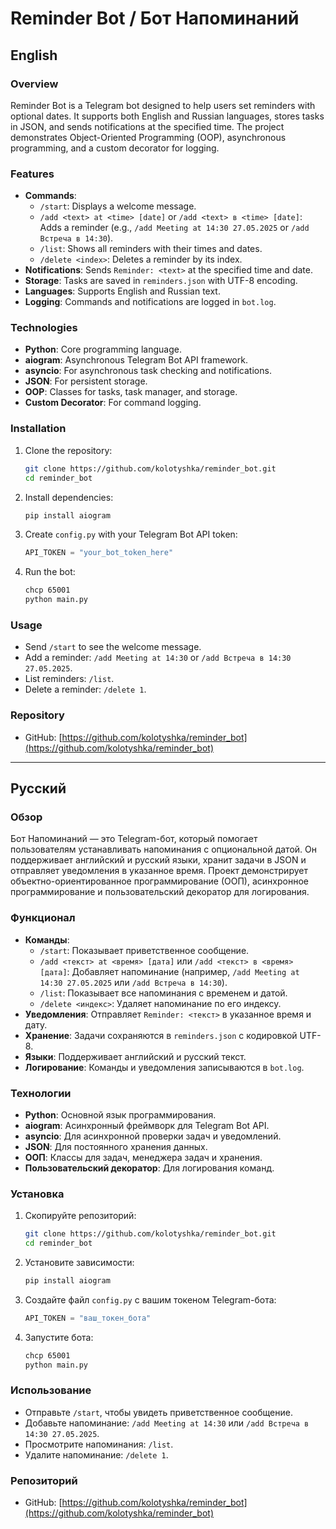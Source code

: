 # Reminder Bot / Бот Напоминаний 
 
## English 
 
### Overview 
Reminder Bot is a Telegram bot designed to help users set reminders with optional dates. It supports both English and Russian languages, stores tasks in JSON, and sends notifications at the specified time. The project demonstrates Object-Oriented Programming (OOP), asynchronous programming, and a custom decorator for logging. 
 
### Features 
- **Commands**: 
  - `/start`: Displays a welcome message. 
  - `/add <text> at <time> [date]` or `/add <text> в <time> [date]`: Adds a reminder (e.g., `/add Meeting at 14:30 27.05.2025` or `/add Встреча в 14:30`). 
  - `/list`: Shows all reminders with their times and dates. 
  - `/delete <index>`: Deletes a reminder by its index. 
- **Notifications**: Sends `Reminder: <text>` at the specified time and date. 
- **Storage**: Tasks are saved in `reminders.json` with UTF-8 encoding. 
- **Languages**: Supports English and Russian text. 
- **Logging**: Commands and notifications are logged in `bot.log`. 
 
### Technologies 
- **Python**: Core programming language. 
- **aiogram**: Asynchronous Telegram Bot API framework. 
- **asyncio**: For asynchronous task checking and notifications. 
- **JSON**: For persistent storage. 
- **OOP**: Classes for tasks, task manager, and storage. 
- **Custom Decorator**: For command logging. 
 
### Installation 
1. Clone the repository: 
   ```bash 
   git clone https://github.com/kolotyshka/reminder_bot.git 
   cd reminder_bot 
   ``` 
2. Install dependencies: 
   ```bash 
   pip install aiogram 
   ``` 
3. Create `config.py` with your Telegram Bot API token: 
   ```python 
   API_TOKEN = "your_bot_token_here" 
   ``` 
4. Run the bot: 
   ```bash 
   chcp 65001 
   python main.py 
   ``` 
 
### Usage 
- Send `/start` to see the welcome message. 
- Add a reminder: `/add Meeting at 14:30` or `/add Встреча в 14:30 27.05.2025`. 
- List reminders: `/list`. 
- Delete a reminder: `/delete 1`. 
 
### Repository 
- GitHub: [https://github.com/kolotyshka/reminder_bot](https://github.com/kolotyshka/reminder_bot) 
 
--- 
 
## Русский 
 
### Обзор 
Бот Напоминаний — это Telegram-бот, который помогает пользователям устанавливать напоминания с опциональной датой. Он поддерживает английский и русский языки, хранит задачи в JSON и отправляет уведомления в указанное время. Проект демонстрирует объектно-ориентированное программирование (ООП), асинхронное программирование и пользовательский декоратор для логирования. 
 
### Функционал 
- **Команды**: 
  - `/start`: Показывает приветственное сообщение. 
  - `/add <текст> at <время> [дата]` или `/add <текст> в <время> [дата]`: Добавляет напоминание (например, `/add Meeting at 14:30 27.05.2025` или `/add Встреча в 14:30`). 
  - `/list`: Показывает все напоминания с временем и датой. 
  - `/delete <индекс>`: Удаляет напоминание по его индексу. 
- **Уведомления**: Отправляет `Reminder: <текст>` в указанное время и дату. 
- **Хранение**: Задачи сохраняются в `reminders.json` с кодировкой UTF-8. 
- **Языки**: Поддерживает английский и русский текст. 
- **Логирование**: Команды и уведомления записываются в `bot.log`. 
 
### Технологии 
- **Python**: Основной язык программирования. 
- **aiogram**: Асинхронный фреймворк для Telegram Bot API. 
- **asyncio**: Для асинхронной проверки задач и уведомлений. 
- **JSON**: Для постоянного хранения данных. 
- **ООП**: Классы для задач, менеджера задач и хранения. 
- **Пользовательский декоратор**: Для логирования команд. 
 
### Установка 
1. Скопируйте репозиторий: 
   ```bash 
   git clone https://github.com/kolotyshka/reminder_bot.git 
   cd reminder_bot 
   ``` 
2. Установите зависимости: 
   ```bash 
   pip install aiogram 
   ``` 
3. Создайте файл `config.py` с вашим токеном Telegram-бота: 
   ```python 
   API_TOKEN = "ваш_токен_бота" 
   ``` 
4. Запустите бота: 
   ```bash 
   chcp 65001 
   python main.py 
   ``` 
 
### Использование 
- Отправьте `/start`, чтобы увидеть приветственное сообщение. 
- Добавьте напоминание: `/add Meeting at 14:30` или `/add Встреча в 14:30 27.05.2025`. 
- Просмотрите напоминания: `/list`. 
- Удалите напоминание: `/delete 1`. 
 
### Репозиторий 
- GitHub: [https://github.com/kolotyshka/reminder_bot](https://github.com/kolotyshka/reminder_bot)
                                                                                                         

